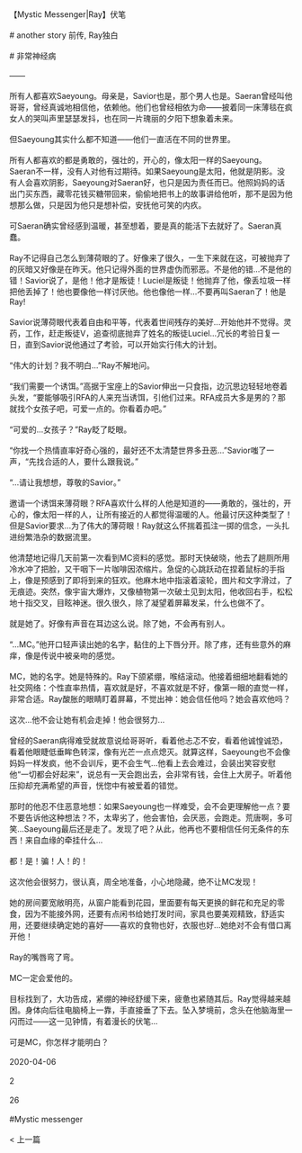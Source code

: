 <br/><br/>【Mystic Messenger|Ray】伏笔<br/><br/># another story 前传, Ray独白<br/><br/># 非常神经病<br/><br/>——<br/><br/>所有人都喜欢Saeyoung。母亲是，Savior也是，那个男人也是。Saeran曾经叫他哥哥，曾经真诚地相信他，依赖他。他们也曾经相依为命——披着同一床薄毯在疯女人的哭叫声里瑟瑟发抖，也在同一片瑰丽的夕阳下想象着未来。<br/><br/>但Saeyoung其实什么都不知道——他们一直活在不同的世界里。<br/><br/>所有人都喜欢的都是勇敢的，强壮的，开心的，像太阳一样的Saeyoung。Saeran不一样，没有人对他有过期待。如果Saeyoung是太阳，他就是阴影。没有人会喜欢阴影，Saeyoung对Saeran好，也只是因为责任而已。他照妈妈的话出门买东西，藏零花钱买糖带回来，偷偷地把书上的故事讲给他听，那不是因为他想那么做，只是因为他只是想补偿，安抚他可笑的内疚。<br/><br/>可Saeran确实曾经感到温暖，甚至想着，要是真的能活下去就好了。Saeran真蠢。<br/><br/>Ray不记得自己怎么到薄荷眼的了。好像来了很久，一生下来就在这，可被抛弃了的灰暗又好像是在昨天。他只记得外面的世界虚伪而邪恶。不是他的错...不是他的错！Savior说了，是他！他才是叛徒！Luciel是叛徒！他抛弃了他，像丢垃圾一样把他丢掉了！他也要像他一样讨厌他。他也像他一样...不要再叫Saeran了！他是Ray!<br/><br/>Savior说薄荷眼代表着自由和平等，代表着世间残存的美好...开始他并不觉得。灵药，工作，赶走叛徒V，追查彻底抛弃了姓名的叛徒Luciel...冗长的考验日复一日，直到Savior说他通过了考验，可以开始实行伟大的计划。<br/><br/>“伟大的计划？我不明白...”Ray不解地问。<br/><br/>“我们需要一个诱饵。”高据于宝座上的Savior伸出一只食指，边沉思边轻轻地卷着头发，“要能够吸引RFA的人来充当诱饵，引他们过来。RFA成员大多是男的？那就找个女孩子吧，可爱一点的。你看着办吧。”<br/><br/>“可爱的...女孩子？”Ray眨了眨眼。<br/><br/>“你找一个热情直率好奇心强的，最好还不太清楚世界多丑恶...”Savior嗤了一声，“先找合适的人，要什么跟我说。”<br/><br/>“...请让我想想，尊敬的Savior。”<br/><br/>邀请一个诱饵来薄荷眼？RFA喜欢什么样的人他是知道的——勇敢的，强壮的，开心的，像太阳一样的人，让所有接近的人都觉得温暖的人。他最讨厌这种类型了！但是Savior要求...为了伟大的薄荷眼！Ray就这么怀揣着孤注一掷的信念，一头扎进纷繁浩杂的数据流里。<br/><br/>他清楚地记得几天前第一次看到MC资料的感觉。那时天快破晓，他去了趟厕所用冷水冲了把脸，又干咽下一片咖啡因浓缩片。急促的心跳跃动在捏着鼠标的手指上，像是预感到了即将到来的狂欢。他麻木地中指滚着滚轮，图片和文字滑过，了无痕迹。突然，像宇宙大爆炸，又像植物第一次破土见到太阳，他收回右手，松松地十指交叉，目眩神迷。很久很久，除了凝望着屏幕发呆，什么也做不了。<br/><br/>就是她了。好像有声音在耳边这么说。除了她，不会再有别人。<br/><br/>“...MC。”他开口轻声读出她的名字，黏住的上下唇分开。除了疼，还有些意外的麻痒，像是传说中被亲吻的感觉。<br/><br/>MC，她的名字。她是特殊的。Ray下颌紧绷，喉结滚动。他接着细细地翻看她的社交网络：个性直率热情，喜欢就是好，不喜欢就是不好，像第一眼的直觉一样，非常合适。Ray酸胀的眼睛盯着屏幕，不觉出神：她会信任他吗？她会喜欢他吗？<br/><br/>这次...他不会让她有机会走掉！他会很努力...<br/><br/>曾经的Saeran病得难受就故意说给哥哥听，看着他忐忑不安，看着他诚惶诚恐，看着他眼睫低垂眸色转深，像有光芒一点点熄灭。就算这样，Saeyoung也不会像妈妈一样发疯，他不会训斥，更不会生气...他看上去会难过，会装出笑容安慰他“一切都会好起来”，说总有一天会跑出去，会非常有钱，会住上大房子。听着他压抑却充满希望的声音，恍惚中有被爱着的错觉。<br/><br/>那时的他忍不住恶意地想：如果Saeyoung也一样难受，会不会更理解他一点？要不要告诉他这种想法？不，太卑劣了，他会害怕，会厌恶，会跑走。荒唐啊，多可笑...Saeyoung最后还是走了。发现了吧？从此，他再也不要相信任何无条件的东西！来自血缘的牵挂什么...<br/><br/>都！是！骗！人！的！<br/><br/>这次他会很努力，很认真，周全地准备，小心地隐藏，绝不让MC发现！<br/><br/>她的房间要宽敞明亮，从窗户能看到花园，里面要有每天更换的鲜花和充足的零食，因为不能接外网，还要有点闲书给她打发时间，家具也要美观精致，舒适实用，还要继续确定她的喜好——喜欢的食物也好，衣服也好...她绝对不会有借口离开他！<br/><br/>Ray的嘴唇弯了弯。<br/><br/>MC一定会爱他的。<br/><br/>目标找到了，大功告成，紧绷的神经舒缓下来，疲惫也紧随其后。Ray觉得越来越困。身体向后往电脑椅上一靠，手直接垂了下去。坠入梦境前，念头在他脑海里一闪而过——这一见钟情，有着漫长的伏笔...<br/><br/>可是MC，你怎样才能明白？<br/><br/>2020-04-06<br/><br/>2<br/><br/>26<br/><br/>#Mystic messenger<br/><br/>< 上一篇<br/><br/>